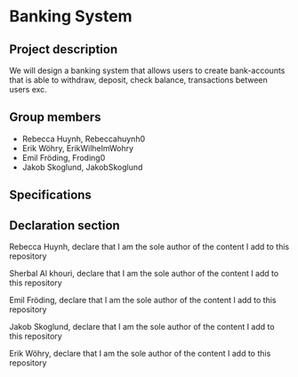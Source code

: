 # Banking System

## Project description
We will design a banking system that allows users to create bank-accounts 
that is able to withdraw, deposit, check balance, transactions between users exc. 


### 

## Group members
- Rebecca Huynh, Rebeccahuynh0
- Erik Wöhry, ErikWilhelmWohry
- Emil Fröding, Froding0
- Jakob Skoglund, JakobSkoglund

## Specifications


## Declaration section
Rebecca Huynh, declare that I am the sole author of the content I add to this repository 

Sherbal Al khouri, declare that I am the sole author of the content I add to this repository 

Emil Fröding, declare that I am the sole author of the content I add to this repository 

Jakob Skoglund, declare that I am the sole author of the content I add to this repository

Erik Wöhry, declare that I am the sole author of the content I add to this repository 
